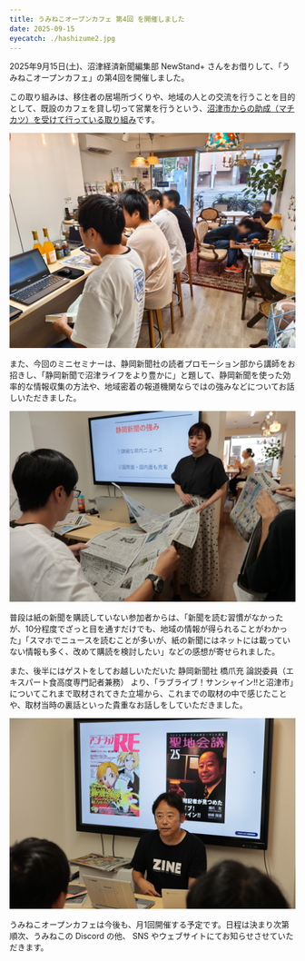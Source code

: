 ```yaml
---
title: うみねこオープンカフェ 第4回 を開催しました
date: 2025-09-15
eyecatch: ./hashizume2.jpg
---
```


2025年9月15日(土)、沼津経済新聞編集部 NewStand+ さんをお借りして、「うみねこオープンカフェ」の第4回を開催しました。

この取り組みは、移住者の居場所づくりや、地域の人との交流を行うことを目的として、既設のカフェを貸し切って営業を行うという、[沼津市からの助成（マチカツ）を受けて行っている取り組み](/news/20250530/umineco_open_cafe.html)です。

![](./cafe.jpg)

また、今回のミニセミナーは、静岡新聞社の読者プロモーション部から講師をお招きし、「静岡新聞で沼津ライフをより豊かに」と題して、静岡新聞を使った効率的な情報収集の方法や、地域密着の報道機関ならではの強みなどについてお話しいただきました。

![](./yomikata.jpg)

普段は紙の新聞を購読していない参加者からは、「新聞を読む習慣がなかったが、10分程度でざっと目を通すだけでも、地域の情報が得られることがわかった」「スマホでニュースを読むことが多いが、紙の新聞にはネットには載っていない情報も多く、改めて購読を検討したい」などの感想が寄せられました。

また、後半にはゲストをしてお越しいただいた 静岡新聞社 橋爪充 論説委員（エキスパート食高度専門記者兼務） より、「ラブライブ！サンシャイン!!と沼津市」についてこれまで取材されてきた立場から、これまでの取材の中で感じたことや、取材当時の裏話といった貴重なお話しをしていただきました。

![](./hashizume1.jpg)

うみねこオープンカフェは今後も、月1回開催する予定です。日程は決まり次第順次、うみねこの Discord の他、 SNS やウェブサイトにてお知らせさせていただきます。

